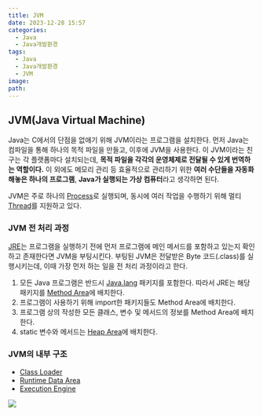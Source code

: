 ```yaml
---
title: JVM
date: 2023-12-28 15:57
categories:
  - Java
  - Java개발환경
tags:
  - Java
  - Java개발환경
  - JVM
image: 
path:
---
```


## JVM(Java Virtual Machine)
Java는 C에서의 단점을 없애기 위해 JVM이라는 프로그램을 설치한다. 먼저 Java는 컴파일을 통해 하나의 목적 파일을 만들고, 이후에 JVM을 사용한다. 이 JVM이라는 친구는 각 플랫폼마다 설치되는데, **목적 파일을 각각의 운영체제로 전달될 수 있게 번역하는 역할이다.** 이 외에도 메모리 관리 등 효율적으로 관리하기 위한 **여러 수단들을 자동화해놓은 하나의 프로그램**, **Java가 실행되는 가상 컴퓨터**라고 생각하면 된다.

JVM은 주로 하나의 [Process](https://sonjh919.github.io/posts/Process)로 실행되며, 동시에 여러 작업을 수행하기 위해 멀티 [Thread](https://sonjh919.github.io/posts/Thread)를 지원하고 있다.

### JVM 전 처리 과정
[JRE](https://sonjh919.github.io/posts/JRE)는 프로그램을 실행하기 전에 먼저 프로그램에 메인 메서드를 포함하고 있는지 확인하고 존재한다면 JVM을 부팅시킨다. 부팅된 JVM은 전달받은 Byte 코드(.class)를 실행시키는데, 이때 가장 먼저 하는 일을 전 처리 과정이라고 한다.

1. 모든 Java 프로그램은 반드시 [Java.lang](https://sonjh919.github.io/posts/Java.lang) 패키지를 포함한다. 따라서 JRE는 해당 패키지를 [Method Area](https://sonjh919.github.io/posts/Method-Area)에 배치한다.
2. 프로그램이 사용하기 위해 import한 패키지들도 Method Area에 배치한다.
3. 프로그램 상의 작성한 모든 클래스, 변수 및 메서드의 정보를 Method Area에 배치한다.
4. static 변수와 메서드는 [Heap Area](https://sonjh919.github.io/posts/Heap-Area)에 배치한다.

### JVM의 내부 구조
+ [Class Loader](https://sonjh919.github.io/posts/Class-Loader)
+ [Runtime Data Area](https://sonjh919.github.io/posts/Runtime-Data-Area)
+ [Execution Engine](https://sonjh919.github.io/posts/Execution-Engine)

![](/assets/img/IMG/Java/개발-환경/JVM.png)


